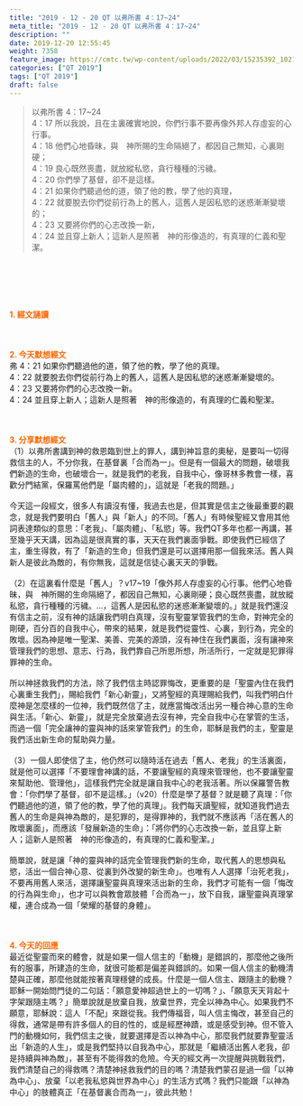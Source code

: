 ```yaml
---
title: "2019 - 12 - 20 QT 以弗所書 4：17~24"
meta_title: "2019 - 12 - 20 QT 以弗所書 4：17~24"
description: ""
date: 2019-12-20 12:55:45
weight: 7358
feature_image: https://cmtc.tw/wp-content/uploads/2022/03/15235392_10211799862337740_180693556567566654_o-1.webp
categories: ["QT 2019"]
tags: ["QT 2019"]
draft: false
---
```


<blockquote>以弗所書 4：17~24<br />
4：17 所以我說，且在主裏確實地說，你們行事不要再像外邦人存虛妄的心行事。<br />
4：18 他們心地昏昧，與　神所賜的生命隔絕了，都因自己無知，心裏剛硬；<br />
4：19 良心既然喪盡，就放縱私慾，貪行種種的污穢。<br />
4：20 你們學了基督，卻不是這樣。<br />
4：21 如果你們聽過他的道，領了他的教，學了他的真理，<br />
4：22 就要脫去你們從前行為上的舊人，這舊人是因私慾的迷惑漸漸變壞的；<br />
4：23 又要將你們的心志改換一新，<br />
4：24 並且穿上新人；這新人是照著　神的形像造的，有真理的仁義和聖潔。</blockquote><br />
&nbsp;<br />
<br />
&nbsp;<br />
<br />
<span style="color: #ff6600;"><strong>1. </strong><strong>經文誦讀</strong></span><br />
<br />
<span style="color: #ff6600;"><strong> </strong></span><br />
<br />
<span style="color: #ff6600;"><strong>2. 今天默想</strong><strong>經文<br />
</strong></span>弗 4：21 如果你們聽過他的道，領了他的教，學了他的真理。<br />
4：22 就要脫去你們從前行為上的舊人，這舊人是因私慾的迷惑漸漸變壞的。<br />
4：23 又要將你們的心志改換一新。<br />
4：24 並且穿上新人；這新人是照著　神的形像造的，有真理的仁義和聖潔。<br />
<br />
&nbsp;<br />
<br />
<span style="color: #ff6600;"><strong>3. 分享默想經文<br />
</strong></span>（1）以弗所書講到神的救恩臨到世上的罪人，講到神旨意的奧秘，是要叫一切得救信主的人，不分你我，在基督裏「合而為一」。但是有一個最大的問題，破壞我們新造的生命，也破壞合一，就是我們的老我，自我中心，像哥林多教會一樣，喜歡分門結黨，保羅罵他們是「屬肉體的」，這就是「老我的問題。」<br />
<br />
今天這一段經文，很多人有讀沒有懂，我過去也是，但其實是信主之後最重要的觀念，就是我們要明白「舊人」與「新人」的不同。「舊人」有時候聖經又會用其他詞表達類似的意思：「老我」、「屬肉體」、「私慾」等。我們QT多年也都一再講，甚至幾乎天天講，因為這是很真實的事，天天在我們裏面爭戰。即使我們已經信了主，重生得救，有了「新造的生命」但我們還是可以選擇用那一個我來活。舊人與新人是彼此為敵的，有你無我，這就是信徒心裏天天的爭戰。<br />
<br />
（2）在這裏看什麼是「舊人」？v17~19「像外邦人存虛妄的心行事。他們心地昏昧，與　神所賜的生命隔絕了，都因自己無知，心裏剛硬；良心既然喪盡，就放縱私慾，貪行種種的污穢。…，這舊人是因私慾的迷惑漸漸變壞的。」就是我們還沒有信主之前，沒有神的話讓我們明白真理，沒有聖靈掌管我們的生命，對神完全的剛硬，百分百的自我中心，帶來的結果，就是我們從靈性、心裏，到行為，完全的敗壞。因為神是唯一聖潔、美善、完美的源頭，沒有神住在我們裏面，沒有讓神來管理我們的思想、意志、行為，我們靠自己所思所想，所活所行，一定就是犯罪得罪神的生命。<br />
<br />
所以神拯救我們的方法，除了我們信主時認罪悔改，更重要的是「聖靈內住在我們心裏重生我們」，賜給我們「新心新靈」，又將聖經的真理賜給我們，叫我們明白什麼神是怎麼樣的一位神，我們既然信了主，就應當悔改活出另一種合神心意的生命與生活。「新心、新靈」，就是完全放棄過去沒有神，完全自我中心在掌管的生活，而過一個「完全讓神的靈與神的話來掌管我們」的生命，耶穌是我們的主，聖靈是我們活出新生命的幫助與力量。<br />
<br />
（3）一個人即使信了主，他仍然可以隨時活在過去「舊人、老我」的生活裏面，就是他可以選擇「不要理會神講的話，不要讓聖經的真理來管理他，也不要讓聖靈來幫助他、管理他」，這樣我們完全就是讓自我中心的老我活著。所以保羅警告教會：「你們學了基督，卻不是這樣。」（v20）什麼是學了基督？就是聽了真理：「你們聽過他的道，領了他的教，學了他的真理」。我們每天讀聖經，就知道我們過去舊人的生命是與神為敵的，是犯罪的，是得罪神的，我們就不應該再「活在舊人的敗壞裏面」，而應該「發展新造的生命」：「將你們的心志改換一新，並且穿上新人；這新人是照著　神的形像造的，有真理的仁義和聖潔。」<br />
<br />
簡單說，就是讓「神的靈與神的話完全管理我們新的生命，取代舊人的思想與私慾，活出一個合神心意、從裏到外改變的新生命」。也唯有人人選擇「治死老我」，不要再用舊人來活，選擇讓聖靈與真理來活出新的生命，我們才可能有一個「悔改的行為與生命」，也才可以與教會眾肢體「合而為一」，放下自我，讓聖靈與真理掌權，連合成為一個「榮耀的基督的身體」。<br />
<br />
<span style="color: #ff6600;"><strong> </strong></span><br />
<br />
<span style="color: #ff6600;"><strong>4. 今天的回應<br />
</strong></span>最近從聖靈而來的體會，就是如果一個人信主的「動機」是錯誤的，那麼他之後所有的服事，所建造的生命，就很可能都是偏差與錯誤的。如果一個人信主的動機清楚與正確，那麼他就能按著真理穩健的成長。什麼是一個人信主、跟隨主的動機？耶穌一開始問門徒的二句話：「願意愛神超過世上的一切嗎？」、「願意天天背起十字架跟隨主嗎？」簡單說就是放棄自我，放棄世界，完全以神為中心。如果我們不願意，耶穌說：這人「不配」來跟從我。我們傳福音，叫人信主悔改，甚至自己的得救，通常是帶有許多個人的目的性的，或是經歷神蹟，或是感受到神。但不管入門的動機如何，我們信主之後，就要選擇是否以神為中心，那麼我們就要靠聖靈活出「新造的人生」，或是我們堅持以自我為中心，那就是「繼續活出舊人老我，卻是持續與神為敵」，甚至有不能得救的危險。今天的經文再一次提醒與挑戰我們，我們清楚自己的得救嗎？清楚神拯救我們的目的嗎？清楚我們蒙召是過一個「以神為中心」、放棄「以老我私慾與世界為中心」的生活方式嗎？我們只能跟「以神為中心」的肢體真正「在基督裏合而為一」，彼此共勉！<br />
<br />
&nbsp;
        